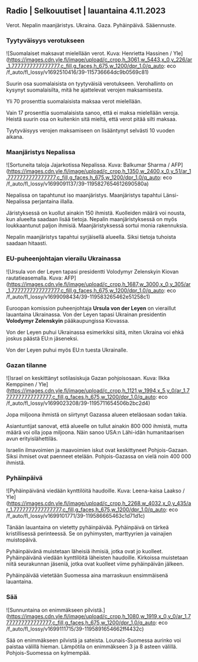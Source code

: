 Radio \| Selkouutiset \| lauantaina 4.11.2023
---------------------------------------------

Verot. Nepalin maanjäristys. Ukraina. Gaza. Pyhäinpäivä. Sääennuste.

### Tyytyväisyys verotukseen

![Suomalaiset maksavat mielellään verot. Kuva: Henrietta Hassinen / Yle](https://images.cdn.yle.fi/image/upload/c_crop,h_3061,w_5443,x_0,y_226/ar_1.7777777777777777,c_fill,g_faces,h_675,w_1200/dpr_1.0/q_auto: eco /f_auto/fl_lossy/v1692510416/39-115736664dc9b0569c81)

Suurin osa suomalaisista on tyytyväisiä verotukseen. Verohallinto on kysynyt suomalaisilta, mitä he ajattelevat verojen maksamisesta.

Yli 70 prosenttia suomalaisista maksaa verot mielellään.

Vain 17 prosenttia suomalaisista sanoo, että ei maksa mielellään veroja. Heistä suurin osa on kuitenkin sitä mieltä, että verot pitää silti maksaa.

Tyytyväisyys verojen maksamiseen on lisääntynyt selvästi 10 vuoden aikana.

### Maanjäristys Nepalissa

![Sortuneita taloja Jajarkotissa Nepalissa. Kuva: Balkumar Sharma / AFP](https://images.cdn.yle.fi/image/upload/c_crop,h_1350,w_2400,x_0,y_51/ar_1.7777777777777777,c_fill,g_faces,h_675,w_1200/dpr_1.0/q_auto: eco /f_auto/fl_lossy/v1699091137/39-1195827654612690580a)

Nepalissa on tapahtunut iso maanjäristys. Maanjäristys tapahtui Länsi-Nepalissa perjantaina illalla.

Järistyksessä on kuollut ainakin 150 ihmistä. Kuolleiden määrä voi nousta, kun alueelta saadaan lisää tietoja. Nepalin maanjäristyksessä on myös loukkaantunut paljon ihmisiä. Maanjäristyksessä sortui monia rakennuksia.

Nepalin maanjäristys tapahtui syrjäisellä alueella. Siksi tietoja tuhoista saadaan hitaasti.

### EU-puheenjohtajan vierailu Ukrainassa

![Ursula von der Leyen tapasi presidentti Volodymyr Zelenskyin Kiovan rautatieasemalla. Kuva: AFP](https://images.cdn.yle.fi/image/upload/c_crop,h_1687,w_3000,x_0,y_305/ar_1.7777777777777777,c_fill,g_faces,h_675,w_1200/dpr_1.0/q_auto: eco /f_auto/fl_lossy/v1699098434/39-119583265462e51258c1)

Euroopan komission puheenjohtaja **Ursula von der Leyen** on vieraillut lauantaina Ukrainassa. Von der Leyen tapasi Ukrainan presidentin **Volodymyr Zelenskyin** pääkaupungissa Kiovassa.

Von der Leyen puhui Ukrainassa esimerkiksi siitä, miten Ukraina voi ehkä joskus päästä EU:n jäseneksi.

Von der Leyen puhui myös EU:n tuesta Ukrainalle.

### Gazan tilanne

![Israel on keskittänyt sotilasiskuja Gazan pohjoisosaan. Kuva: Ilkka Kemppinen / Yle](https://images.cdn.yle.fi/image/upload/c_crop,h_1121,w_1994,x_5,y_0/ar_1.7777777777777777,c_fill,g_faces,h_675,w_1200/dpr_1.0/q_auto: eco /f_auto/fl_lossy/v1699023208/39-1195711654506b2bc2d4)

Jopa miljoona ihmistä on siirtynyt Gazassa alueen eteläosaan sodan takia.

Asiantuntijat sanovat, että alueelle on tullut ainakin 800 000 ihmistä, mutta määrä voi olla jopa miljoona. Näin sanoo USA:n Lähi-idän humanitaarisen avun erityislähettiläs.

Israelin ilmavoimien ja maavoimien iskut ovat keskittyneet Pohjois-Gazaan. Siksi ihmiset ovat paenneet etelään. Pohjois-Gazassa on vielä noin 400 000 ihmistä.

### Pyhäinpäivä

![Pyhäinpäivänä viedään kynttilöitä haudoille. Kuva: Leena-kaisa Laakso / Yle](https://images.cdn.yle.fi/image/upload/c_crop,h_2268,w_4032,x_0,y_435/ar_1.7777777777777777,c_fill,g_faces,h_675,w_1200/dpr_1.0/q_auto: eco /f_auto/fl_lossy/v1699101771/39-119586665463c1d71d1c)

Tänään lauantaina on vietetty pyhäinpäivää. Pyhäinpäivä on tärkeä kristillisessä perinteessä. Se on pyhimysten, marttyyrien ja vainajien muistopäivä.

Pyhäinpäivänä muistetaan läheisiä ihmisiä, jotka ovat jo kuolleet. Pyhäinpäivänä viedään kynttilöitä läheisten haudoille. Kirkoissa muistetaan niitä seurakunnan jäseniä, jotka ovat kuolleet viime pyhäinpäivän jälkeen.

Pyhäinpäivää vietetään Suomessa aina marraskuun ensimmäisenä lauantaina.

### Sää

![Sunnuntaina on enimmäkseen pilvistä.](https://images.cdn.yle.fi/image/upload/c_crop,h_1080,w_1919,x_0,y_0/ar_1.7777777777777777,c_fill,g_faces,h_675,w_1200/dpr_1.0/q_auto: eco /f_auto/fl_lossy/v1699111715/39-1195891654662ff4432c)

Sää on enimmäkseen pilvistä ja sateista. Lounais-Suomessa aurinko voi paistaa välillä hieman. Lämpötila on enimmäkseen 3 ja 8 asteen välillä. Pohjois-Suomessa on kylmempää.
